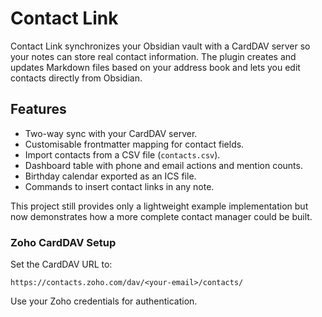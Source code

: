 # Contact Link

Contact Link synchronizes your Obsidian vault with a CardDAV server so your notes can store real contact information. The plugin creates and updates Markdown files based on your address book and lets you edit contacts directly from Obsidian.

## Features

- Two-way sync with your CardDAV server.
- Customisable frontmatter mapping for contact fields.
- Import contacts from a CSV file (`contacts.csv`).
- Dashboard table with phone and email actions and mention counts.
- Birthday calendar exported as an ICS file.
- Commands to insert contact links in any note.

This project still provides only a lightweight example implementation but now demonstrates how a more complete contact manager could be built.

### Zoho CardDAV Setup

Set the CardDAV URL to:

```
https://contacts.zoho.com/dav/<your-email>/contacts/
```

Use your Zoho credentials for authentication.
